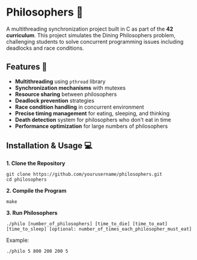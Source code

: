 # Philosophers 🍝
A multithreading synchronization project built in C as part of the **42 curriculum**. This project simulates the Dining Philosophers problem, challenging students to solve concurrent programming issues including deadlocks and race conditions.

## Features 🚀
* **Multithreading** using `pthread` library
* **Synchronization mechanisms** with mutexes
* **Resource sharing** between philosophers
* **Deadlock prevention** strategies
* **Race condition handling** in concurrent environment
* **Precise timing management** for eating, sleeping, and thinking
* **Death detection** system for philosophers who don't eat in time
* **Performance optimization** for large numbers of philosophers

## Installation & Usage 💻
**1. Clone the Repository**
```
git clone https://github.com/yourusername/philosophers.git
cd philosophers
```

**2. Compile the Program**
```
make
```

**3. Run Philosophers**
```
./philo [number_of_philosophers] [time_to_die] [time_to_eat] [time_to_sleep] [optional: number_of_times_each_philosopher_must_eat]
```

Example:
```
./philo 5 800 200 200 5
```
This runs a simulation with 5 philosophers, where each philosopher dies if they don't eat for 800ms, takes 200ms to eat, 200ms to sleep, and the simulation stops when all philosophers have eaten 5 times.

## How to Use 📌
* The program will display timestamped state changes for each philosopher:
```
[timestamp_in_ms] [philosopher_number] has taken a fork 🍴
[timestamp_in_ms] [philosopher_number] is eating 🍝
[timestamp_in_ms] [philosopher_number] is sleeping 😴
[timestamp_in_ms] [philosopher_number] is thinking 🤔
[timestamp_in_ms] [philosopher_number] died 💀
```

* The simulation ends when either:
  * A philosopher dies (fails to eat within the specified time limit)
  * All philosophers have eaten the required number of times (if specified)

## Built With 🛠️
* **C** (Norminette compliant)
* **POSIX threads** (`pthread` library)
* **Mutex synchronization** for resource management
* **Precision timing functions** for accurate simulation

## Authors ✨
* [Your Name]

## License 📜
This project is for educational purposes and follows **42 School guidelines**.

🧠 **Philosophers: Tackling concurrent programming through hungry philosophers!**

